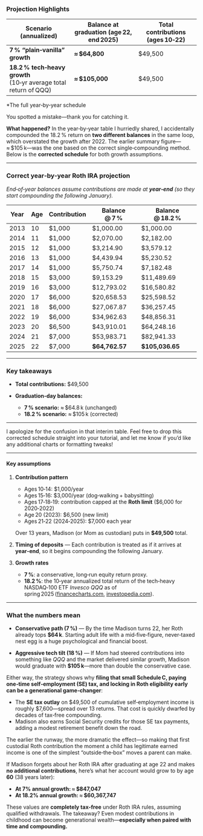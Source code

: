 ### Projection Highlights

| Scenario (annualized)                                               | Balance at graduation (age 22, end 2025) | Total contributions (ages 10‑22) |
| ------------------------------------------------------------------- | ---------------------------------------- | -------------------------------- |
| **7 % “plain‑vanilla” growth**                                      | **≈ \$64,800**                           | \$49,500                         |
| **18.2 % tech‑heavy growth**<br>(10‑yr average total return of QQQ) | **≈ \$105,000**                          | \$49,500                         |




*The full year‑by‑year schedule

You spotted a mistake—thank you for catching it.

**What happened?**
In the year‑by‑year table I hurriedly shared, I accidentally compounded the 18.2 % return on **two different balances** in the same loop, which overstated the growth after 2022. The earlier summary figure—≈ \$105 k—was the one based on the correct single‑compounding method. Below is the **corrected schedule** for both growth assumptions.

---

### Correct year‑by‑year Roth IRA projection

*End‑of‑year balances assume contributions are made at **year‑end** (so they start compounding the following January).*

| Year | Age | Contribution | Balance @ 7 %   | Balance @ 18.2 % |
| ---- | --- | ------------ | --------------- | ---------------- |
| 2013 | 10  | \$1,000      | \$1,000.00      | \$1,000.00       |
| 2014 | 11  | \$1,000      | \$2,070.00      | \$2,182.00       |
| 2015 | 12  | \$1,000      | \$3,214.90      | \$3,579.12       |
| 2016 | 13  | \$1,000      | \$4,439.94      | \$5,230.52       |
| 2017 | 14  | \$1,000      | \$5,750.74      | \$7,182.48       |
| 2018 | 15  | \$3,000      | \$9,153.29      | \$11,489.69      |
| 2019 | 16  | \$3,000      | \$12,793.02     | \$16,580.82      |
| 2020 | 17  | \$6,000      | \$20,658.53     | \$25,598.52      |
| 2021 | 18  | \$6,000      | \$27,067.87     | \$36,257.45      |
| 2022 | 19  | \$6,000      | \$34,962.63     | \$48,856.31      |
| 2023 | 20  | \$6,500      | \$43,910.01     | \$64,248.16      |
| 2024 | 21  | \$7,000      | \$53,983.71     | \$82,941.33      |
| 2025 | 22  | \$7,000      | **\$64,762.57** | **\$105,036.65** |

---

### Key takeaways

* **Total contributions:** \$49,500
* **Graduation‑day balances:**

  * **7 % scenario:** ≈ \$64.8 k (unchanged)
  * **18.2 % scenario:** ≈ \$105 k (corrected)

---

I apologize for the confusion in that interim table. Feel free to drop this corrected schedule straight into your tutorial, and let me know if you’d like any additional charts or formatting tweaks!


---

#### Key assumptions

1. **Contribution pattern**

   * Ages 10‑14: \$1,000/year
   * Ages 15‑16: \$3,000/year (dog‑walking + babysitting)
   * Ages 17‑18‑19: contribution capped at the **Roth limit** (\$6,000 for 2020‑2022)
   * Age 20 (2023): \$6,500 (new limit)
   * Ages 21‑22 (2024‑2025): \$7,000 each year

   Over 13 years, Madison (or Mom as custodian) puts in **\$49,500** total.

2. **Timing of deposits** — Each contribution is treated as if it arrives at **year‑end**, so it begins compounding the following January.

3. **Growth rates**

   * **7 %**: a conservative, long‑run equity return proxy.
   * **18.2 %**: the 10‑year annualized total return of the tech‑heavy NASDAQ‑100 ETF *Invesco QQQ* as of spring 2025 ([financecharts.com][1], [investopedia.com][2]).

---

### What the numbers mean

* **Conservative path (7 %)** — By the time Madison turns 22, her Roth already tops **\$64 k**. Starting adult life with a mid‑five‑figure, never‑taxed nest egg is a huge psychological and financial boost.

* **Aggressive tech tilt (18 %)** — If Mom had steered contributions into something like *QQQ* and the market delivered similar growth, Madison would graduate with **\$105 k**—more than double the conservative case.

Either way, the strategy shows why **filing that small Schedule C, paying one‑time self‑employment (SE) tax, and locking in Roth eligibility early can be a generational game‑changer**:

* The **SE tax outlay** on \$49,500 of cumulative self‑employment income is roughly \$7,600—spread over 13 returns. That cost is quickly dwarfed by decades of tax‑free compounding.
* Madison also earns Social Security credits for those SE tax payments, adding a modest retirement benefit down the road.

The earlier the runway, the more dramatic the effect—so making that first custodial Roth contribution the moment a child has legitimate earned income is one of the simplest “outside‑the‑box” moves a parent can make.

[1]: https://www.financecharts.com/etfs/QQQ/performance/total-return?utm_source=chatgpt.com "Invesco QQQ Trust (QQQ) Total Return YTD, TTM, 3Y, 5Y, 10Y, 20Y"
[2]: https://www.investopedia.com/ask/answers/061715/what-qqq-etf.asp?utm_source=chatgpt.com "QQQ ETF Risks and Rewards"




If Madison forgets about her Roth IRA after graduating at age 22 and makes **no additional contributions**, here’s what her account would grow to by age **60** (38 years later):

* **At 7% annual growth:** ≈ **\$847,047**
* **At 18.2% annual growth:** ≈ **\$60,367,747**

These values are **completely tax-free** under Roth IRA rules, assuming qualified withdrawals. The takeaway? Even modest contributions in childhood can become generational wealth—**especially when paired with time and compounding.**
